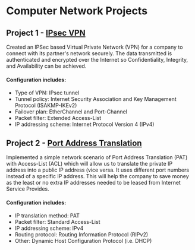 # Computer Network Projects

<h2>Project 1 - <a href="https://github.com/Nirali4/Networking_Projects/tree/master/Implementation-of-IPSec-VPN">IPsec VPN</a></h2>
Created an IPSec based Virtual Private Network (VPN) for a company to connect with its partner's network securely. The data transmitted is authenticated and encrypted over the Internet so Confidentiality, Integrity, and Availability can be achieved.

<h4>Configuration includes:</h4>
<ul>
  <li>Type of VPN: IPsec tunnel
  <li>Tunnel policy: Internet Security Association and Key Management Protocol (ISAKMP-IKEv2) 
  <li>Failover plan: EtherChannel and Port-Channel
  <li>Packet filter: Extended Access-List 
  <li>IP addressing scheme: Internet Protocol Version 4 (IPv4)
</ul>

<h2>Project 2 - <a href="https://github.com/Nirali4/Networking_Projects/tree/master/Network-Port-Address-Translation">Port Address Translation</a></h2>
Implemented a simple network scenario of Port Address Translation (PAT) with Access-List (ACL) which will allow us to translate the private IP address into a public IP address (vice versa. It uses different port numbers instead of a specific IP address. This will help the company to save money as the least or no extra IP addresses needed to be leased from Internet Service Provides. 

<h4>Configuration includes:</h4>
<ul>
  <li>IP translation method: PAT
  <li>Packet filter: Standard Access-List 
  <li>IP addressing scheme: IPv4
  <li>Routing protocol: Routing Information Protocol (RIPv2) 
  <li>Other: Dynamic Host Configuration Protocol (i.e. DHCP)
</ul>
